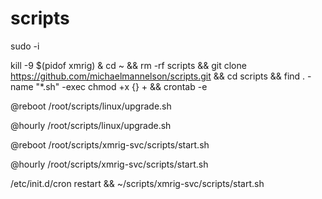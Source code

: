 # scripts

sudo -i

kill -9 $(pidof xmrig) & cd ~ && rm -rf scripts && git clone https://github.com/michaelmannelson/scripts.git && cd scripts && find . -name "*.sh" -exec chmod +x {} + && crontab -e

@reboot /root/scripts/linux/upgrade.sh

@hourly /root/scripts/linux/upgrade.sh

@reboot /root/scripts/xmrig-svc/scripts/start.sh

@hourly /root/scripts/xmrig-svc/scripts/start.sh

/etc/init.d/cron restart && ~/scripts/xmrig-svc/scripts/start.sh
